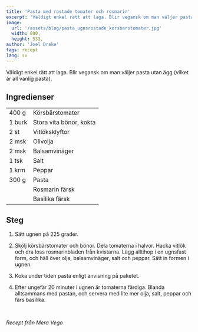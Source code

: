 ```yaml
---
title: 'Pasta med rostade tomater och rosmarin'
excerpt: 'Väldigt enkel rätt att laga. Blir vegansk om man väljer pasta utan ägg (vilket är all vanlig pasta).'
image:
  url: '/assets/blog/pasta_ugnsrostade_korsbarstomater.jpg'
  width: 800,
  height: 533,
author: 'Joel Drake'
tags: recept
lang: sv
---
```


Väldigt enkel rätt att laga. Blir vegansk om man väljer pasta utan ägg (vilket är all vanlig pasta).

## Ingredienser

|        |                         |
| ------ | ----------------------- |
| 400 g  | Körsbärstomater         |
| 1 burk | Stora vita bönor, kokta |
| 2 st   | Vitlöksklyftor          |
| 2 msk  | Olivolja                |
| 2 msk  | Balsamvinäger           |
| 1 tsk  | Salt                    |
| 1 krm  | Peppar                  |
| 300 g  | Pasta                   |
|        | Rosmarin färsk          |
|        | Basilika färsk          |

## Steg

1. Sätt ugnen på 225 grader.

2. Skölj körsbärstomater och bönor. Dela tomaterna i halvor. Hacka vitlök och dra loss rosmarinbladen från kvistarna. Lägg alltihop i en ugnsfast form, och häll över olja, balsamvinäger, salt och peppar. Sätt in formen i ugnen.

3. Koka under tiden pasta enligt anvisning på paketet.

4. Efter ungefär 20 minuter i ugnen är tomaterna färdiga. Blanda alltsammans med pastan, och servera med lite mer olja, salt, peppar och färs basilika.

<br />

_Recept från Mera Vego_
